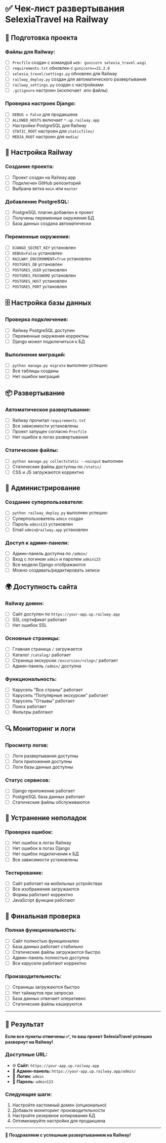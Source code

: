 # ✅ Чек-лист развертывания SelexiaTravel на Railway

## 🔧 Подготовка проекта

### **Файлы для Railway:**
- [ ] `Procfile` создан с командой `web: gunicorn selexia_travel.wsgi`
- [ ] `requirements.txt` обновлен с `gunicorn==21.2.0`
- [ ] `selexia_travel/settings.py` обновлен для Railway
- [ ] `railway_deploy.py` создан для автоматического развертывания
- [ ] `railway_settings.py` создан с настройками
- [ ] `.gitignore` настроен (исключает .env файлы)

### **Проверка настроек Django:**
- [ ] `DEBUG = False` для продакшена
- [ ] `ALLOWED_HOSTS` включает `*.up.railway.app`
- [ ] Настройки PostgreSQL для Railway
- [ ] `STATIC_ROOT` настроен для `staticfiles/`
- [ ] `MEDIA_ROOT` настроен для `media/`

## 🚂 Настройка Railway

### **Создание проекта:**
- [ ] Проект создан на Railway.app
- [ ] Подключен GitHub репозиторий
- [ ] Выбрана ветка `main` или `master`

### **Добавление PostgreSQL:**
- [ ] PostgreSQL плагин добавлен в проект
- [ ] Получены переменные окружения БД
- [ ] База данных создана автоматически

### **Переменные окружения:**
- [ ] `DJANGO_SECRET_KEY` установлен
- [ ] `DEBUG=False` установлен
- [ ] `RAILWAY_ENVIRONMENT=True` установлен
- [ ] `POSTGRES_DB` установлен
- [ ] `POSTGRES_USER` установлен
- [ ] `POSTGRES_PASSWORD` установлен
- [ ] `POSTGRES_HOST` установлен
- [ ] `POSTGRES_PORT` установлен

## 🗄️ Настройка базы данных

### **Проверка подключения:**
- [ ] Railway PostgreSQL доступен
- [ ] Переменные окружения корректны
- [ ] Django может подключиться к БД

### **Выполнение миграций:**
- [ ] `python manage.py migrate` выполнен успешно
- [ ] Все таблицы созданы
- [ ] Нет ошибок миграций

## 📦 Развертывание

### **Автоматическое развертывание:**
- [ ] Railway прочитал `requirements.txt`
- [ ] Все зависимости установлены
- [ ] Проект запущен согласно `Procfile`
- [ ] Нет ошибок в логах развертывания

### **Статические файлы:**
- [ ] `python manage.py collectstatic --noinput` выполнен
- [ ] Статические файлы доступны по `/static/`
- [ ] CSS и JS загружаются корректно

## 👤 Администрирование

### **Создание суперпользователя:**
- [ ] `python railway_deploy.py` выполнен успешно
- [ ] Суперпользователь `admin` создан
- [ ] Пароль `admin123` установлен
- [ ] Email `admin@railway.app` установлен

### **Доступ к админ-панели:**
- [ ] Админ-панель доступна по `/admin/`
- [ ] Вход с логином `admin` и паролем `admin123`
- [ ] Все модели Django отображаются
- [ ] Можно создавать/редактировать записи

## 🌍 Доступность сайта

### **Railway домен:**
- [ ] Сайт доступен по `https://your-app.up.railway.app`
- [ ] SSL сертификат работает
- [ ] Нет ошибок SSL

### **Основные страницы:**
- [ ] Главная страница `/` загружается
- [ ] Каталог `/catalog/` работает
- [ ] Страница экскурсии `/excursion/<slug>/` работает
- [ ] Админ-панель `/admin/` доступна

### **Функциональность:**
- [ ] Карусель "Все страны" работает
- [ ] Карусель "Популярные экскурсии" работает
- [ ] Карусель "Отзывы" работает
- [ ] Поиск работает
- [ ] Фильтры работают

## 🔍 Мониторинг и логи

### **Просмотр логов:**
- [ ] Логи развертывания доступны
- [ ] Логи приложения доступны
- [ ] Логи базы данных доступны

### **Статус сервисов:**
- [ ] Django приложение работает
- [ ] PostgreSQL база данных работает
- [ ] Статические файлы обслуживаются

## 🚨 Устранение неполадок

### **Проверка ошибок:**
- [ ] Нет ошибок в логах Railway
- [ ] Нет ошибок в логах Django
- [ ] Нет ошибок подключения к БД
- [ ] Все зависимости установлены

### **Тестирование:**
- [ ] Сайт работает на мобильных устройствах
- [ ] Все изображения загружаются
- [ ] Формы работают корректно
- [ ] JavaScript функции работают

## 🎯 Финальная проверка

### **Полная функциональность:**
- [ ] Сайт полностью функционален
- [ ] База данных работает стабильно
- [ ] Статические файлы загружаются быстро
- [ ] Админ-панель полностью доступна
- [ ] Все карусели работают корректно

### **Производительность:**
- [ ] Страницы загружаются быстро
- [ ] Нет таймаутов при запросах
- [ ] База данных отвечает оперативно
- [ ] Статические файлы кэшируются

---

## 🎉 Результат

**Если все пункты отмечены ✅, то ваш проект SelexiaTravel успешно развернут на Railway!**

### **Доступные URL:**
- 🌐 **Сайт:** `https://your-app.up.railway.app`
- 👤 **Админ-панель:** `https://your-app.up.railway.app/admin/`
- 🔑 **Логин:** `admin`
- 🔐 **Пароль:** `admin123`

### **Следующие шаги:**
1. Настройте кастомный домен (опционально)
2. Добавьте мониторинг производительности
3. Настройте резервное копирование БД
4. Оптимизируйте настройки для продакшена

---

**🚂 Поздравляем с успешным развертыванием на Railway!**
